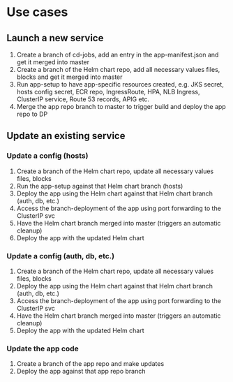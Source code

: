 # Use cases

## Launch a new service

1. Create a branch of cd-jobs, add an entry in the app-manifest.json and get it merged into master
2. Create a branch of the Helm chart repo, add all necessary values files, blocks and get it merged into master
3. Run app-setup to have app-specific resources created, e.g. JKS secret, hosts config secret, ECR repo, IngressRoute, HPA, NLB Ingress, ClusterIP service, Route 53 records, APIG etc.
4. Merge the app repo branch to master to trigger build and deploy the app repo to DP

## Update an existing service

### Update a config (hosts)

1. Create a branch of the Helm chart repo, update all necessary values files, blocks
2. Run the app-setup against that Helm chart branch (hosts)
3. Deploy the app using the Helm chart against that Helm chart branch (auth, db, etc.)
4. Access the branch-deployment of the app using port forwarding to the ClusterIP svc
5. Have the Helm chart branch merged into master (triggers an automatic cleanup)
6. Deploy the app with the updated Helm chart

### Update a config (auth, db, etc.)

1. Create a branch of the Helm chart repo, update all necessary values files, blocks
2. Deploy the app using the Helm chart against that Helm chart branch (auth, db, etc.)
3. Access the branch-deployment of the app using port forwarding to the ClusterIP svc
4. Have the Helm chart branch merged into master (triggers an automatic cleanup)
5. Deploy the app with the updated Helm chart

### Update the app code

1. Create a branch of the app repo and make updates
2. Deploy the app against that app repo branch
